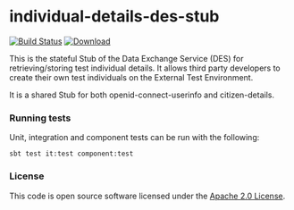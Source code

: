 # individual-details-des-stub

[![Build Status](https://travis-ci.org/hmrc/individual-details-des-stub.svg?branch=master)](https://travis-ci.org/hmrc/individual-details-des-stub) [ ![Download](https://api.bintray.com/packages/hmrc/releases/individual-details-des-stub/images/download.svg) ](https://bintray.com/hmrc/releases/individual-details-des-stub/_latestVersion)

This is the stateful Stub of the Data Exchange Service (DES) for retrieving/storing test individual details.
It allows third party developers to create their own test individuals on the External Test Environment.

It is a shared Stub for both openid-connect-userinfo and citizen-details.

### Running tests

Unit, integration and component tests can be run with the following:

    sbt test it:test component:test

### License

This code is open source software licensed under
the [Apache 2.0 License]("http://www.apache.org/licenses/LICENSE-2.0.html").
